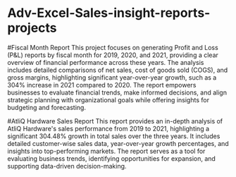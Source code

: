 # Adv-Excel-Sales-insight-reports-projects
#Fiscal Month Report
This project focuses on generating Profit and Loss (P&L) reports by fiscal month for 2019, 2020, and 2021, providing a clear overview of financial performance across these years. The analysis includes detailed comparisons of net sales, cost of goods sold (COGS), and gross margins, highlighting significant year-over-year growth, such as a 304% increase in 2021 compared to 2020. The report empowers businesses to evaluate financial trends, make informed decisions, and align strategic planning with organizational goals while offering insights for budgeting and forecasting.

#AtliQ Hardware Sales Report
This report provides an in-depth analysis of AtliQ Hardware's sales performance from 2019 to 2021, highlighting a significant 304.48% growth in total sales over the three years. It includes detailed customer-wise sales data, year-over-year growth percentages, and insights into top-performing markets. The report serves as a tool for evaluating business trends, identifying opportunities for expansion, and supporting data-driven decision-making.


